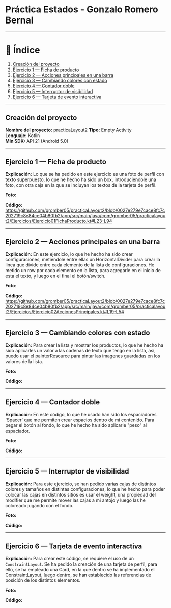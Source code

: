 # Práctica Estados - Gonzalo Romero Bernal

---

# 📑 Índice

1. [Creación del proyecto](#creación-del-proyecto)
2. [Ejercicio 1 — Ficha de producto](#ejercicio-1--ficha-de-producto)
3. [Ejercicio 2 — Acciones principales en una barra](#ejercicio-2--acciones-principales-en-una-barra)
4. [Ejercicio 3 — Cambiando colores con estado](#ejercicio-3--cambiando-colores-con-estado)
5. [Ejercicio 4 — Contador doble](#ejercicio-4--contador-doble)
6. [Ejercicio 5 — Interruptor de visibilidad](#ejercicio-5--interruptor-de-visibilidad)
7. [Ejercicio 6 — Tarjeta de evento interactiva](#ejercicio-6--tarjeta-de-evento-interactiva)


---

## Creación del proyecto
**Nombre del proyecto:** practicaLayout2
**Tipo:** Empty Activity  
**Lenguaje:** Kotlin  
**Min SDK:** API 21 (Android 5.0)

---

## Ejercicio 1 — Ficha de producto
**Explicación:** Lo que se ha pedido en este ejercicio es una foto de perfil con texto superpuesto, lo que he hecho ha sido un box, introduciendole una foto, con otra caja en la que se incluyan los textos de la tarjeta de perfil.

**Foto:**

**Código:**
https://github.com/gromber05/practicaLayout2/blob/0027e279e7cace8fc7c202719c8e84ce04b80fb2/app/src/main/java/com/gromber05/practicalayout2/Ejercicios/Ejercicio01FichaProducto.kt#L23-L94

---

## Ejercicio 2 — Acciones principales en una barra

**Explicación:** En este ejercicio, lo que he hecho ha sido crear configuraciones, metiendole entre ellas un HorizontalDivider para crear la linea que divide entre cada elemento de la lista de configuraciones. He metido un row por cada elemento en la lista, para agregarle en el inicio de esta el texto, y luego en el final el botón/switch.

**Foto**:

**Código:**
https://github.com/gromber05/practicaLayout2/blob/0027e279e7cace8fc7c202719c8e84ce04b80fb2/app/src/main/java/com/gromber05/practicalayout2/Ejercicios/Ejercicio02AccionesPrincipales.kt#L19-L54

---

## Ejercicio 3 — Cambiando colores con estado

**Explicación:** Para crear la lista y mostrar los productos, lo que he hecho ha sido aplicarles un valor a las cadenas de texto que tengo en la lista, así, puedo usar el painterResource para pintar las imagenes guardadas en los valores de la lista.

**Foto:**


**Código:**



---

## Ejercicio 4 — Contador doble

**Explicación:** En este código, lo que he usado han sido los espaciadores 'Spacer' que me permiten crear espacios dentro de mi contenido. Para pegar el botón al fondo, lo que he hecho ha sido aplicarle "peso" al espaciador.

**Foto:**


**Código:**

---

## Ejercicio 5 — Interruptor de visibilidad

**Explicación:** Para este ejercicio, se han pedido varias cajas de distintos colores y tamaños en distintas configuraciones, lo que he hecho para poder colocar las cajas en distintos sitios es usar el weight, una propiedad del modifier que me permite mover las cajas a mi antojo y luego las he coloreado jugando con el fondo.

**Foto:**


**Código:**

---

## Ejercicio 6 — Tarjeta de evento interactiva

**Explicación:** Para crear este código, se requiere el uso de un `ConstraintLayout`. Se ha pedido la creación de una tarjeta de perfil, para ello, se ha empleado una Card, en la que dentro se ha implementado el ConstraintLayout, luego dentro, se han establecido las referencias de posición de los distintos elementos.

**Foto:**

**Código:**

